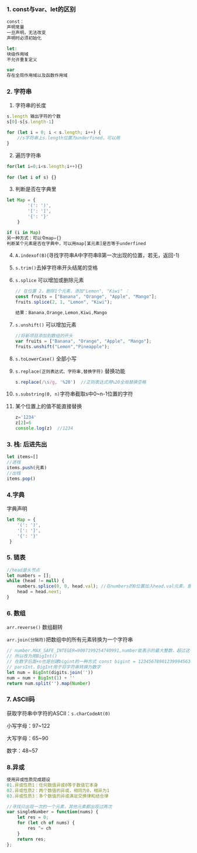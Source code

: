 ### 1. const与var、let的区别

```js
const：
声明常量
一旦声明，无法改变
声明时必须初始化

let:
块级作用域
不允许重复定义

var
存在全局作用域以及函数作用域
```

### 2.  字符串

1. 字符串的长度

```js
s.length 输出字符的个数
s[0]-s[s.length-1]

for (let i = 0; i < s.length; i++) {
	//s字符串上s.length位置为underfined，可以用
}
```

2. 遍历字符串

```js
for(let i=0;i<s.length;i++){}
   
for (let i of s) {}
```

3. 判断是否在字典里

```js
let Map = {
        '(': ')',
        '[': ']',
        '{': '}'
    }

if (i in Map) 
另一种方式：可以令map={}
判断某个元素是否在字典中，可以用map[某元素]是否等于underfined
```

4. `A.indexof(B)`(寻找字符串A中字符串B第一次出现的位置，若无，返回-1)

4. `s.trim()`去掉字符串开头结尾的空格

4. `s.splice`  可以增加或删除元素

   ```js
   // 在位置 2，删除1个元素，添加"Lemon", "Kiwi" ：
   const fruits = ["Banana", "Orange", "Apple", "Mango"];
   fruits.splice(2, 1, "Lemon", "Kiwi");
   
   结果：Banana,Orange,Lemon,Kiwi,Mango
   ```

7. `s.unshift()`   可以增加元素

   ```js
   //将新项目添加到数组的开头
   var fruits = ["Banana", "Orange", "Apple", "Mango"];
   fruits.unshift("Lemon","Pineapple");
   ```
   
8. `s.toLowerCase()` 全部小写

9. `s.replace(正则表达式、字符串,替换字符)` 替换功能

   ```js
   s.replace(/\s/g, '%20')  //正则表达式用%20全局替换空格
   ```

10. `s.substring(0, n)`字符串截取s中0~n-1位置的字符

10. 某个位置上的值不能直接替换

    ```js
    z='1234'
    z[2]=6
    console.log(z)  //1234
    ```

    

### 3. 栈: 后进先出

```js
let items=[]
//进栈
items.push(元素)
//出栈
items.pop()
```

### 4.字典

字典声明

```js
let Map = {
    '(': ')',
    '[': ']',
    '{': '}'
 }
```

### 5. 链表

```js
//head是头节点
let numbers = [];
while (head != null) {
    numbers.splice(0, 0, head.val); //在numbers的0位置加入head.val元素，意在头部增加元素
    head = head.next;
}
```

### 6. 数组

`arr.reverse()`  数组翻转

`arr.join(分隔符)`把数组中的所有元素转换为一个字符串

```js
// number.MAX_SAFE_INTEGER=9007199254740991,number能表示的最大整数，超过这个数parseInt()就不行
// 所以改为用BigInt()
// 在数字后面+n也是创建bigint的一种方式 const bigint = 123456789012399945634567890n;
// parsInt、BigInt用于将字符串转换为数字
let num = BigInt(digits.join(''))
num = num + BigInt(1) + ''
return num.split('').map(Number)
```

### 7. ASCII码

获取字符串中字符的ASCII：`s.charCodeAt(0)`

小写字母：97~122

大写字母：65~90

数字：48~57

### 8.异或

```js
使用异或性质完成题设
01.异或性质1：任何数值异或0等于数值它本身
02.异或性质2：两个数值的异或，相同为0，相异为1
03.异或性质3：多个数值的异或满足交换律和结合律

//寻找只出现一次的一个元素，其他元素都出现过两次
var singleNumber = function(nums) {
    let res = 0;
    for (let ch of nums) {
        res ^= ch
    }
    return res;
};
```

